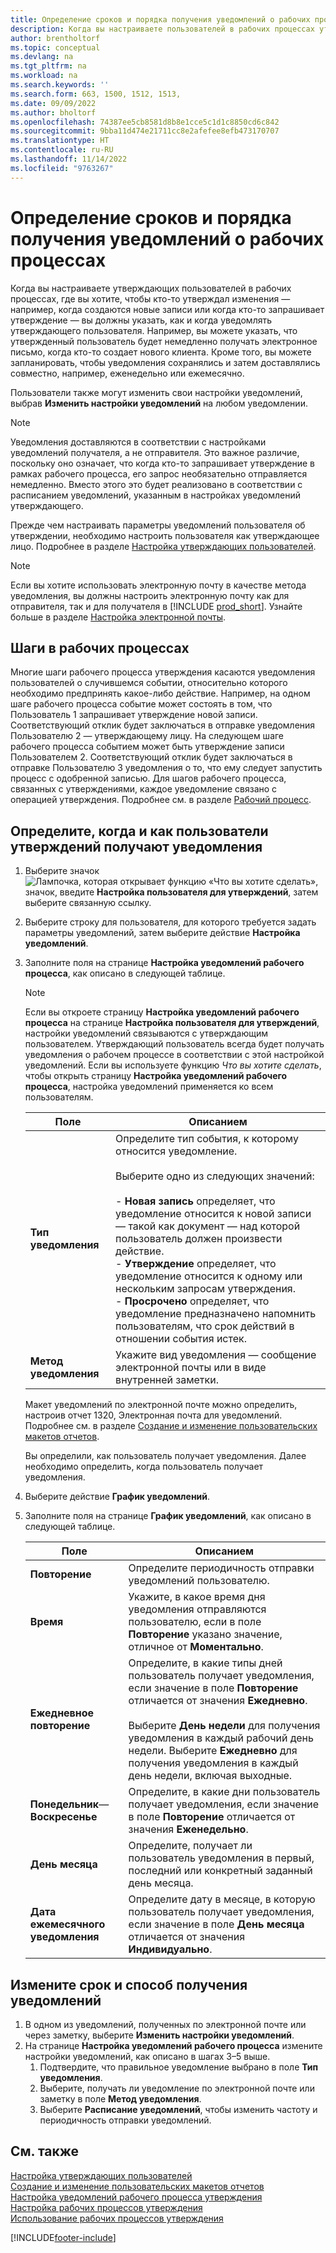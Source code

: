 ```yaml
---
title: Определение сроков и порядка получения уведомлений о рабочих процессах
description: Когда вы настраиваете пользователей в рабочих процессах утверждения, вы можете указать, как и когда каждый пользователь утверждения будет получать уведомления.
author: brentholtorf
ms.topic: conceptual
ms.devlang: na
ms.tgt_pltfrm: na
ms.workload: na
ms.search.keywords: ''
ms.search.form: 663, 1500, 1512, 1513,
ms.date: 09/09/2022
ms.author: bholtorf
ms.openlocfilehash: 74387ee5cb8581d8b8e1cce5c1d1c8850cd6c842
ms.sourcegitcommit: 9bba11d474e21711cc8e2afefee8efb473170707
ms.translationtype: HT
ms.contentlocale: ru-RU
ms.lasthandoff: 11/14/2022
ms.locfileid: "9763267"
---
```

# <a name="specify-when-and-how-to-receive-workflow-notifications"></a>Определение сроков и порядка получения уведомлений о рабочих процессах

Когда вы настраиваете утверждающих пользователей в рабочих процессах, где вы хотите, чтобы кто-то утверждал изменения — например, когда создаются новые записи или когда кто-то запрашивает утверждение — вы должны указать, как и когда уведомлять утверждающего пользователя. Например, вы можете указать, что утвержденный пользователь будет немедленно получать электронное письмо, когда кто-то создает нового клиента. Кроме того, вы можете запланировать, чтобы уведомления сохранялись и затем доставлялись совместно, например, еженедельно или ежемесячно.

Пользователи также могут изменить свои настройки уведомлений, выбрав **Изменить настройки уведомлений** на любом уведомлении.  

> [!NOTE]
> Уведомления доставляются в соответствии с настройками уведомлений получателя, а не отправителя. Это важное различие, поскольку оно означает, что когда кто-то запрашивает утверждение в рамках рабочего процесса, его запрос необязательно отправляется немедленно. Вместо этого это будет реализовано в соответствии с расписанием уведомлений, указанным в настройках уведомлений утверждающего.

Прежде чем настраивать параметры уведомлений пользователя об утверждении, необходимо настроить пользователя как утверждающее лицо. Подробнее в разделе [Настройка утверждающих пользователей](across-how-to-set-up-approval-users.md).  

> [!NOTE]
> Если вы хотите использовать электронную почту в качестве метода уведомления, вы должны настроить электронную почту как для отправителя, так и для получателя в [!INCLUDE [prod_short](includes/prod_short.md)]. Узнайте больше в разделе [Настройка электронной почты](admin-how-setup-email.md).

## <a name="steps-in-workflows"></a>Шаги в рабочих процессах

Многие шаги рабочего процесса утверждения касаются уведомления пользователей о случившемся событии, относительно которого необходимо предпринять какое-либо действие. Например, на одном шаге рабочего процесса событие может состоять в том, что Пользователь 1 запрашивает утверждение новой записи. Соответствующий отклик будет заключаться в отправке уведомления Пользователю 2 — утверждающему лицу. На следующем шаге рабочего процесса событием может быть утверждение записи Пользователем 2. Соответствующий отклик будет заключаться в отправке Пользователю 3 уведомления о то, что ему следует запустить процесс с одобренной записью. Для шагов рабочего процесса, связанных с утверждениями, каждое уведомление связано с операцией утверждения. Подробнее см. в разделе [Рабочий процесс](across-workflow.md).  

## <a name="specify-when-and-how-approval-users-receive-notifications"></a>Определите, когда и как пользователи утверждений получают уведомления  

1. Выберите значок ![Лампочка, которая открывает функцию «Что вы хотите сделать»](media/ui-search/search_small.png "Что вы хотите сделать"), значок, введите **Настройка пользователя для утверждений**, затем выберите связанную ссылку.  
2. Выберите строку для пользователя, для которого требуется задать параметры уведомлений, затем выберите действие **Настройка уведомлений**.  
3. Заполните поля на странице **Настройка уведомлений рабочего процесса**, как описано в следующей таблице.  

   > [!NOTE]
   > Если вы откроете страницу **Настройка уведомлений рабочего процесса** на странице **Настройка пользователя для утверждений**, настройки уведомлений связываются с утверждающим пользователем. Утверждающий пользователь всегда будет получать уведомления о рабочем процессе в соответствии с этой настройкой уведомлений. Если вы используете функцию *Что вы хотите сделать*, чтобы открыть страницу **Настройка уведомлений рабочего процесса**, настройка уведомлений применяется ко всем пользователям.

   |Поле|Описанием|
   |-----|-----------|
   |**Тип уведомления**|Определите тип события, к которому относится уведомление.<br /><br /> Выберите одно из следующих значений:<br /><br /> -   **Новая запись** определяет, что уведомление относится к новой записи — такой как документ — над которой пользователь должен произвести действие.<br />-   **Утверждение** определяет, что уведомление относится к одному или нескольким запросам утверждения.<br />-   **Просрочено** определяет, что уведомление предназначено напомнить пользователям, что срок действий в отношении события истек.|
   |**Метод уведомления**|Укажите вид уведомления — сообщение электронной почты или в виде внутренней заметки.|

   Макет уведомлений по электронной почте можно определить, настроив отчет 1320, Электронная почта для уведомлений. Подробнее см. в разделе [Создание и изменение пользовательских макетов отчетов](ui-how-create-custom-report-layout.md).

   Вы определили, как пользователь получает уведомления. Далее необходимо определить, когда пользователь получает уведомления.  
4. Выберите действие **График уведомлений**.  
5. Заполните поля на странице **График уведомлений**, как описано в следующей таблице.  

   |Поле|Описанием|
   |-----|-----------|
   |**Повторение**|Определите периодичность отправки уведомлений пользователю.|
   |**Время**|Укажите, в какое время дня уведомления отправляются пользователю, если в поле **Повторение** указано значение, отличное от **Моментально**.|
   |**Ежедневное повторение**|Определите, в какие типы дней пользователь получает уведомления, если значение в поле **Повторение** отличается от значения **Ежедневно**.<br /><br /> Выберите **День недели** для получения уведомления в каждый рабочий день недели. Выберите **Ежедневно** для получения уведомления в каждый день недели, включая выходные.|
   |**Понедельник**— **Воскресенье**|Определите, в какие дни пользователь получает уведомления, если значение в поле **Повторение** отличается от значения **Еженедельно**.|
   |**День месяца**|Определите, получает ли пользователь уведомления в первый, последний или конкретный заданный день месяца.|
   |**Дата ежемесячного уведомления**|Определите дату в месяце, в которую пользователь получает уведомления, если значение в поле **День месяца** отличается от значения **Индивидуально**.|

## <a name="change-when-and-how-you-receive-notifications"></a>Измените срок и способ получения уведомлений

1. В одном из уведомлений, полученных по электронной почте или через заметку, выберите **Изменить настройки уведомлений**.  
2. На странице **Настройка уведомлений рабочего процесса** измените настройки уведомлений, как описано в шагах 3–5 выше.
   1. Подтвердите, что правильное уведомление выбрано в поле **Тип уведомления**.
   2. Выберите, получать ли уведомление по электронной почте или заметку в поле **Метод уведомления**.
   3. Выберите **Расписание уведомлений**, чтобы изменить частоту и периодичность отправки уведомлений.

## <a name="see-also"></a>См. также

[Настройка утверждающих пользователей](across-how-to-set-up-approval-users.md)  
[Создание и изменение пользовательских макетов отчетов](ui-how-create-custom-report-layout.md)  
[Настройка уведомлений рабочего процесса утверждения](across-setting-up-workflow-notifications.md)  
[Настройка рабочих процессов утверждения](across-set-up-workflows.md)  
[Использование рабочих процессов утверждения](across-use-workflows.md)

[!INCLUDE[footer-include](includes/footer-banner.md)]
